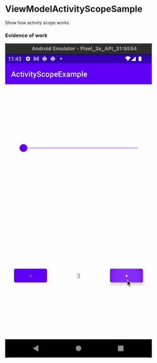 # ViewModelActivityScopeSample
Show how activity scope works

### Evidence of work 

![Output sample](https://github.com/GabriellCosta/ViewModelActivityScopeSample/raw/main/.github/running.gif)

